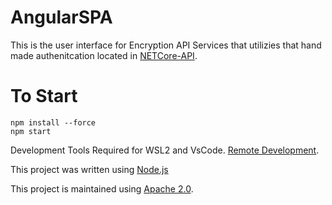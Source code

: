 # AngularSPA

This is the user interface for Encryption API Services that utilizies that hand made authenitcation located in [NETCore-API](https://github.com/Encryption-API-Services/NETCore-API). 

# To Start 
```shell
npm install --force
npm start
```

Development Tools Required for WSL2 and VsCode.
[Remote Development](https://marketplace.visualstudio.com/items?itemName=ms-vscode-remote.vscode-remote-extensionpack).

This project was written using [Node.js](https://nodejs.org/dist/v18.12.0/)

This project is maintained using [Apache 2.0](https://github.com/Encryption-API-Services/AngularSPA/blob/master/LICENSE).
